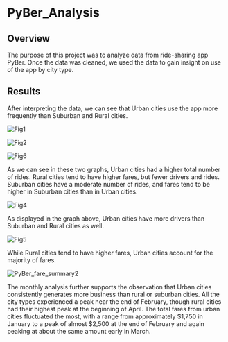 # PyBer_Analysis
## Overview
The purpose of this project was to analyze data from ride-sharing app PyBer. Once the data was cleaned, we used the data to gain insight
on use of the app by city type.

## Results

After interpreting the data, we can see that Urban cities use the app more frequently than Suburban and Rural cities.

![Fig1](https://user-images.githubusercontent.com/90978520/138359717-1f3b3c14-b762-467a-a860-fdd1d2a8f2a3.png)

![Fig2](https://user-images.githubusercontent.com/90978520/138359931-57c30d91-6e81-40b3-9366-624e082956dd.png)

![Fig6](https://user-images.githubusercontent.com/90978520/138360174-19aa429f-b5e3-45c4-ad19-60eb25c3f2df.png)


As we can see in these two graphs, Urban cities had a higher total number of rides. Rural cities tend to have higher fares, but fewer drivers and rides. 
Suburban cities have a moderate number of rides, and fares tend to be higher in Suburban cities than in Urban cities.

![Fig4](https://user-images.githubusercontent.com/90978520/138360016-b6e11fdd-a398-49e1-9b77-45a66839c66f.png)

As displayed in the graph above, Urban cities have more drivers than Suburban and Rural cities as well.

![Fig5](https://user-images.githubusercontent.com/90978520/138360340-ec7b546e-4f51-484a-9c6a-30109ff77d20.png)

While Rural cities tend to have higher fares, Urban cities account for the majority of fares. 

![PyBer_fare_summary2](https://user-images.githubusercontent.com/90978520/138614536-ca8e872a-3f07-46f6-8923-fcefbc6b78f4.png)

The monthly analysis further supports the observation that Urban cities consistently generates more business than rural or suburban cities. 
All the city types experienced a peak near the end of February, though rural cities had their highest peak at the beginning of April.
The total fares from urban cities fluctuated the most, with a range from approximately $1,750 in January to a peak of almost $2,500 at the end of February and again peaking at about the same amount early in March. 
